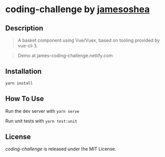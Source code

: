 # coding-challenge by <a href="https://github.com/jamesoshea">jamesoshea</a>

## Description

> A basket component using Vue/Vuex, based on tooling provided by vue-cli 3.

> Demo at james-coding-challenge.netlify.com

## Installation

`yarn install`

## How To Use

Run the dev server with `yarn serve`

Run unit tests with `yarn test:unit`

## License

_coding-challenge_ is released under the MIT License.
